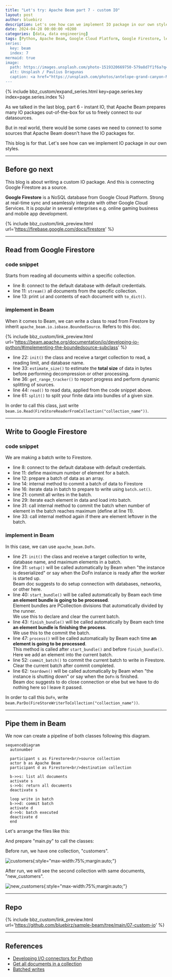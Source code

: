 ```yaml
---
title: "Let's try: Apache Beam part 7 - custom IO"
layout: post
author: bluebirz
description: Let's see how can we implement IO package in our own styles.
date: 2024-04-28 00:00:00 +0200
categories: [data, data engineering]
tags: [Python, Apache Beam, Google Cloud Platform, Google Firestore, let's try]
series:
  key: beam
  index: 7
mermaid: true
image:
  path: https://images.unsplash.com/photo-1519320669750-579a8d7f1f6a?q=80&w=1959&auto=format&fit=crop&ixlib=rb-4.0.3&ixid=M3wxMjA3fDB8MHxwaG90by1wYWdlfHx8fGVufDB8fHx8fA%3D%3D
  alt: Unsplash / Paulius Dragunas
  caption: <a href="https://unsplash.com/photos/antelope-grand-canyon-M2UXVaLlfds">Unsplash / Paulius Dragunas</a>
---
```


{% include bbz_custom/expand_series.html key=page.series.key index=page.series.index %}

As we talked in the last blog, part 6 - instant IO, that Apache Beam prepares many IO packages out-of-the-box for us to freely connect to our datasources.

But in real world, there would be some cases we need to connect to some sources that Apache Beam doesn't have the IO packages for.

This blog is for that. Let's see how can we implement IO package in our own styles.

---

## Before go next

This blog is about writing a custom IO package. And this is connecting Google Firestore as a source.

**Google Firestore** is a NoSQL database from Google Cloud Platform. Strong at real-time sync and seamlessly integrate with other Google Cloud Services. It is popular in several enterprises e.g. online gaming business and mobile app development.

{% include bbz_custom/link_preview.html url='<https://firebase.google.com/docs/firestore>' %}

---

## Read from Google Firestore

### code snippet

Starts from reading all documents within a specific collection.

<script src="https://gist.github.com/bluebirz/c77aa2a47e3e782959bcab4b0d34a7d4.js?file=07-read_fs_snippet.py"></script>

- line 8: connect to the default database with default credentials.
- line 11: `stream()` all documents from the specific collection.
- line 13: print `id` and contents of each document with `to_dict()`.

### implement in Beam

When it comes to Beam, we can write a class to read from Firestore by inherit `apache_beam.io.iobase.BoundedSource`. Refers to this doc.

{% include bbz_custom/link_preview.html url='<https://beam.apache.org/documentation/io/developing-io-python/#implementing-the-boundedsource-subclass>' %}

<script src="https://gist.github.com/bluebirz/c77aa2a47e3e782959bcab4b0d34a7d4.js?file=07-firestore_reader.py"></script>

- line 22: `init()` the class and receive a target collection to read, a reading limit, and database name.
- line 33: `estimate_size()` to estimate the **total size** of data in bytes before performing decompression or other processing.
- line 36: `get_range_tracker()` to report progress and perform dynamic splitting of sources.
- line 44: `read()` to read data, applied from the code snippet above.
- line 61: `split()` to split your finite data into bundles of a given size.

In order to call this class, just write `beam.io.Read(FireStoreReaderFromCollection("collection_name"))`.

---

## Write to Google Firestore

### code snippet

We are making a batch write to Firestore.

<script src="https://gist.github.com/bluebirz/c77aa2a47e3e782959bcab4b0d34a7d4.js?file=07-write_fs_snippet.py"></script>

- line 8: connect to the default database with default credentials.
- line 11: define maximum number of element for a batch.
- line 12: prepare a batch of data as an array.
- line 14: internal method to commit a batch of data to Firestore
- line 16: iterate data in batch to prepare to write using `batch.set()`.
- line 21: commit all writes in the batch.
- line 29: iterate each element in data and load into batch.
- line 31: call internal method to commit the batch when number of element in the batch reaches maximum (define at line 11).
- line 33: call internal method again if there are element leftover in the batch.

### implement in Beam

In this case, we can use `apache_beam.DoFn`.

<script src="https://gist.github.com/bluebirz/c77aa2a47e3e782959bcab4b0d34a7d4.js?file=07-firestore_writer.py"></script>

- line 21: `init()` the class and receive a target collection to write, database name, and maximum elements in a batch.
- line 31: `setup()` will be called automatically by Beam when "the instance is deserialized" or say when the DoFn instance is ready after the worker is started up.  
  Beam doc suggests to do setup connection with databases, networks, or other here.
- line 40: `start_bundle()` will be called automatically by Beam each time **an element bundle is going to be processed**.  
  Element bundles are PCollection divisions that automatically divided by the runner.  
  We use this to declare and clear the current batch.
- line 43: `finish_bundle()` will be called  automatically by Beam each time **an element bundle is finishing the process**.  
  We use this to the commit the batch.
- line 47: `process()` will be called automatically by Beam each time **an element is going to be processed**.  
  This method is called after `start_bundle()` and before `finish_bundle()`. Here we add an element into the current batch.
- line 52: `commit_batch()` to commit the current batch to write in Firestore.  
  Clear the current batch after commit completed.
- line 62: `teardown()` will be called automatically by Beam when "the instance is shutting down" or say when the `DoFn` is finished.  
  Beam doc suggests to do close connection or else but we have to do nothing here so I leave it passed.

In order to call this `DoFn`, write `beam.ParDo(FireStoreWriterToCollection("collection_name"))`.

---

## Pipe them in Beam

We now can create a pipeline of both classes following this diagram.

```mermaid
sequenceDiagram
  autonumber

  participant s as Firestore<br/>source collection
  actor b as Apache Beam
  participant d as Firestore<br/>destination collection

  b->>s: list all documents
  activate s
  s->>b: return all documents
  deactivate s

  loop write in batch
  b->>d: commit batch
  activate d
  d->>b: batch executed
  deactivate d
  end
```

Let's arrange the files like this:

<script src="https://gist.github.com/bluebirz/c77aa2a47e3e782959bcab4b0d34a7d4.js?file=07-tree.md"></script>

And prepare "main.py" to call the classes:

<script src="https://gist.github.com/bluebirz/c77aa2a47e3e782959bcab4b0d34a7d4.js?file=07-main.py"></script>

Before run, we have one collection, "customers".

![customers](https://bluebirzdotnet.s3.ap-southeast-1.amazonaws.com/beam/p7/before.png){:style="max-width:75%;margin:auto;"}

After run, we will see the second collection with same documents, "new_customers".

![new_customers](https://bluebirzdotnet.s3.ap-southeast-1.amazonaws.com/beam/p7/after.png){:style="max-width:75%;margin:auto;"}

---

## Repo

{% include bbz_custom/link_preview.html url='<https://github.com/bluebirz/sample-beam/tree/main/07-custom-io>' %}

---

## References

- [Developing I/O connectors for Python](https://beam.apache.org/documentation/io/developing-io-python/)
- [Get all documents in a collection](https://firebase.google.com/docs/firestore/query-data/get-data#get_all_documents_in_a_collection)
- [Batched writes](https://firebase.google.com/docs/firestore/manage-data/transactions#batched-writes)
